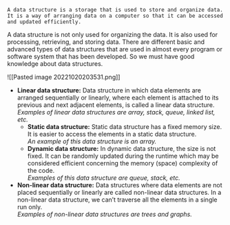 `A data structure is a storage that is used to store and organize data. It is a way of arranging data on a computer so that it can be accessed and updated efficiently.`

A data structure is not only used for organizing the data. It is also used for processing, retrieving, and storing data. There are different basic and advanced types of data structures that are used in almost every program or software system that has been developed. So we must have good knowledge about data structures.

![[Pasted image 20221020203531.png]]

-   **Linear data structure:** Data structure in which data elements are arranged sequentially or linearly, where each element is attached to its previous and next adjacent elements, is called a linear data structure.   
    _Examples of linear data structures are array, stack, queue, linked list, etc._
    -   **Static data structure:** Static data structure has a fixed memory size. It is easier to access the elements in a static data structure.   
        _An example of this data structure is an array._
    -   **Dynamic data structure:** In dynamic data structure, the size is not fixed. It can be randomly updated during the runtime which may be considered efficient concerning the memory (space) complexity of the code.   
        _Examples of this data structure are queue, stack, etc._
-   **Non-linear data structure:** Data structures where data elements are not placed sequentially or linearly are called non-linear data structures. In a non-linear data structure, we can’t traverse all the elements in a single run only.   
    _Examples of non-linear data structures are trees and graphs._